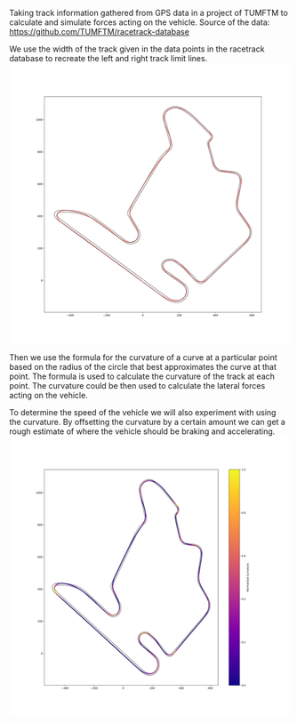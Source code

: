 Taking track information gathered from GPS data in a project of TUMFTM to calculate and simulate forces acting on the vehicle.
Source of the data: https://github.com/TUMFTM/racetrack-database

We use the width of the track given in the data points in the racetrack database to recreate the left and right track limit lines.
![budapest_example](fig/budapest.svg)

Then we use the formula for the curvature of a curve at a particular point based on the radius of the circle that best approximates the curve at that point. The formula is used to calculate the curvature of the track at each point. The curvature could be then used to calculate the lateral forces acting on the vehicle.

To determine the speed of the vehicle we will also experiment with using the curvature. By offsetting the curvature by a certain amount we can get a rough estimate of where the vehicle should be braking and accelerating.
![curvature](fig/budapest_curvature.svg)
